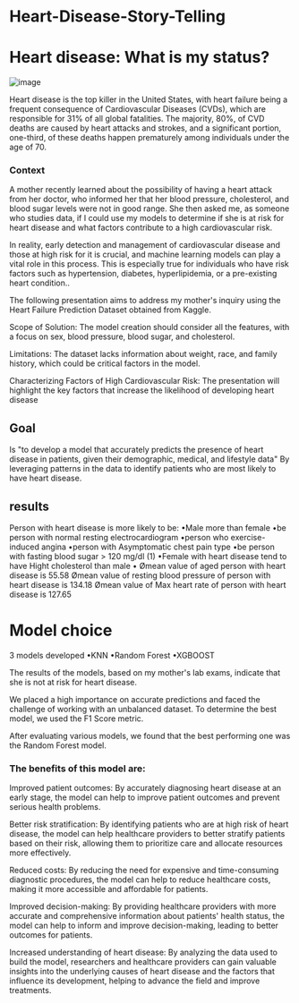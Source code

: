 # Heart-Disease-Story-Telling

# Heart disease: What is my status? 

![image](https://user-images.githubusercontent.com/90922607/157613434-4ce53667-e4e7-45cc-b099-e57ee2c94cbd.png)

Heart disease is the top killer in the United States, with heart failure being a frequent consequence of Cardiovascular Diseases (CVDs), which are responsible for 31% of all global fatalities. The majority, 80%, of CVD deaths are caused by heart attacks and strokes, and a significant portion, one-third, of these deaths happen prematurely among individuals under the age of 70. 

### Context  
A mother recently learned about the possibility of having a heart attack from her doctor, who informed her that her blood pressure, cholesterol, and blood sugar levels were not in good range. She then asked me, as someone who studies data, if I could use my models to determine if she is at risk for heart disease and what factors contribute to a high cardiovascular risk.

In reality, early detection and management of cardiovascular disease and those at high risk for it is crucial, and machine learning models can play a vital role in this process. This is especially true for individuals who have risk factors such as hypertension, diabetes, hyperlipidemia, or a pre-existing heart condition..

The following presentation aims to address my mother's inquiry using the Heart Failure Prediction Dataset obtained from Kaggle.

Scope of Solution: The model creation should consider all the features, with a focus on sex, blood pressure, blood sugar, and cholesterol.

Limitations: The dataset lacks information about weight, race, and family history, which could be critical factors in the model.

Characterizing Factors of High Cardiovascular Risk: The presentation will highlight the key factors that increase the likelihood of developing heart disease

## Goal 
Is "to develop a model that accurately predicts the presence of heart disease in patients, given their demographic, medical, and lifestyle data" By leveraging patterns in the data to identify patients who are most likely to have heart disease. 


## results
Person with heart disease is more likely to be:
•Male more than female
•be person with normal resting electrocardiogram
•person who exercise-induced angina
•person with Asymptomatic chest pain type
•be person with fasting blood sugar  > 120 mg/dl (1)
•Female with heart disease tend to have Hight cholesterol than male
•
Ømean value of aged person with heart disease is 55.58
Ømean value of resting blood pressure of person with heart disease is 134.18
Ømean value of Max heart rate of person with heart disease is 127.65

# Model choice 
3 models developed
•KNN
•Random Forest
•XGBOOST

The results of the models, based on my mother's lab exams, indicate that she is not at risk for heart disease.

We placed a high importance on accurate predictions and faced the challenge of working with an unbalanced dataset. To determine the best model, we used the F1 Score metric.

After evaluating various models, we found that the best performing one was the Random Forest model.

### The benefits of this model are:

Improved patient outcomes: By accurately diagnosing heart disease at an early stage, the model can help to improve patient outcomes and prevent serious health problems.

Better risk stratification: By identifying patients who are at high risk of heart disease, the model can help healthcare providers to better stratify patients based on their risk, allowing them to prioritize care and allocate resources more effectively.

Reduced costs: By reducing the need for expensive and time-consuming diagnostic procedures, the model can help to reduce healthcare costs, making it more accessible and affordable for patients.

Improved decision-making: By providing healthcare providers with more accurate and comprehensive information about patients' health status, the model can help to inform and improve decision-making, leading to better outcomes for patients.

Increased understanding of heart disease: By analyzing the data used to build the model, researchers and healthcare providers can gain valuable insights into the underlying causes of heart disease and the factors that influence its development, helping to advance the field and improve treatments.
